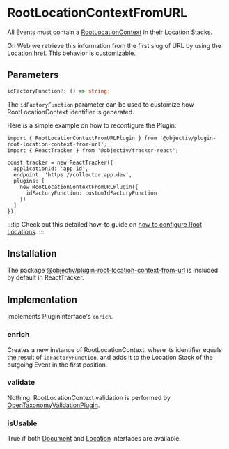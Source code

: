 # RootLocationContextFromURL

All Events must contain a [RootLocationContext](/taxonomy/reference/location-contexts/RootLocationContext.md) in their Location Stacks.

On Web we retrieve this information from the first slug of URL by using the [Location.href](https://developer.mozilla.org/en-US/docs/Web/API/Location/href). This behavior is [customizable](#parameters). 

## Parameters

```ts
idFactoryFunction?: () => string;
```

The `idFactoryFunction` parameter can be used to customize how RootLocationContext identifier is generated.

Here is a simple example on how to reconfigure the Plugin: 

```tsx
import { RootLocationContextFromURLPlugin } from '@objectiv/plugin-root-location-context-from-url';
import { ReactTracker } from '@objectiv/tracker-react';

const tracker = new ReactTracker({
  applicationId: 'app-id',
  endpoint: 'https://collector.app.dev',
  plugins: [
    new RootLocationContextFromURLPlugin({
      idFactoryFunction: customIdFactoryFunction
    })    
  ]
});
```

:::tip
Check out this detailed how-to guide on [how to configure Root Locations](/tracking/react/how-to-guides/configuring-root-locations.md).
:::

## Installation
The package [@objectiv/plugin-root-location-context-from-url](https://www.npmjs.com/package/@objectiv/plugin-root-location-context-from-url) is included by default in ReactTracker.

## Implementation
Implements PluginInterface's `enrich`.

### enrich
Creates a new instance of RootLocationContext, where its identifier equals the result of `idFactoryFunction`, and adds it to the Location Stack of the outgoing Event in the first position.

### validate
Nothing. RootLocationContext validation is performed by [OpenTaxonomyValidationPlugin](/tracking/react/plugins/open-taxonomy-validation-plugin).

### isUsable
True if both [Document](https://developer.mozilla.org/en-US/docs/Web/API/Document) and [Location](https://developer.mozilla.org/en-US/docs/Web/API/Location) interfaces are available.

